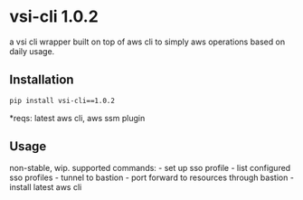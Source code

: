 # vsi-cli 1.0.2

a vsi cli wrapper built on top of aws cli to simply aws operations based on daily usage.
## Installation

```bash
pip install vsi-cli==1.0.2
```
*reqs: latest aws cli, aws ssm plugin

## Usage
non-stable, wip.
supported commands:
    - set up sso profile
    - list configured sso profiles
    - tunnel to bastion
    - port forward to resources through bastion
    - install latest aws cli